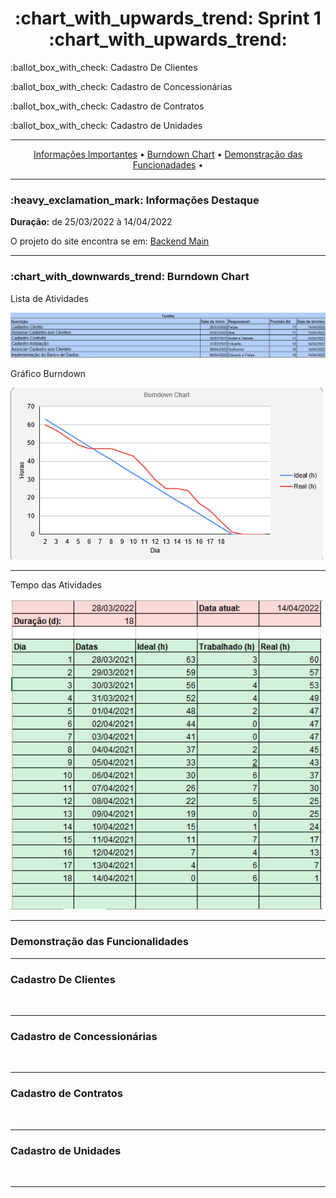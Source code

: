 <h1 align="center">:chart_with_upwards_trend: Sprint 1 :chart_with_upwards_trend:</h1>
<p align="center">
<p>:ballot_box_with_check: Cadastro De Clientes</p>
<p>:ballot_box_with_check: Cadastro de Concessionárias</p>
<p>:ballot_box_with_check: Cadastro de Contratos</p>
<p>:ballot_box_with_check: Cadastro de Unidades</p>

</p>
<hr>
<p align="center">
  <a href =""> Informações Importantes</a>  • 
  <a href =""> Burndown Chart</a>  • 
  <a href =""> Demonstração das Funcionadades</a>  • 
</p>
<hr>

<h3>:heavy_exclamation_mark: Informações Destaque</h3>
<p><strong> Duração:</strong> de 25/03/2022 à 14/04/2022</p>
<p> O projeto do site encontra se em: <a href="">Backend Main</a>
<hr>


<h3>:chart_with_downwards_trend: Burndown Chart </h3>
<p>Lista de Atividades</p>
<img src="https://github.com/UniversalDevs/Projeto_API_TecSus/blob/main/Burndowns/AtividadesSprint1.png" width="900"/>
<p>Gráfico Burndown</p>
<img src="https://github.com/UniversalDevs/Projeto_API_TecSus/blob/main/Burndowns/GraficoBurndownSprint1.png" width="500"/>
<hr>
<p>Tempo das Atividades</p>
<img src="https://github.com/UniversalDevs/Projeto_API_TecSus/blob/main/Burndowns/TempoSprint1.png" width="500"/>
<hr>

<h3>Demonstração das Funcionalidades</h3>
<p></p>
<p></p>
<hr>
<h3> Cadastro De Clientes </h3>
<img src=""/>
<hr>
<h3> Cadastro de Concessionárias </h3>
<img src=""/>
<hr>
<h3> Cadastro de Contratos </h3>
<img src=""/>
<hr>
<h3> Cadastro de Unidades </h3>
<img src=""/>
<hr>


